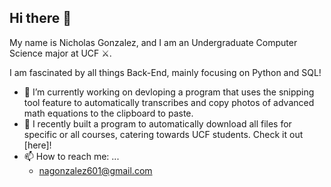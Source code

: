 ## Hi there 👋

My name is Nicholas Gonzalez, and I am an Undergraduate Computer Science major at UCF ⚔️. 

I am fascinated by all things Back-End, mainly focusing on Python and SQL!


- 🔭 I’m currently working on devloping a program that uses the snipping tool feature to automatically transcribes and copy photos of advanced math equations to the clipboard to paste.
- 🌱 I recently built a program to automatically download all files for specific or all courses, catering towards UCF students. Check it out [here]!
- 📫 How to reach me: ...
  - nagonzalez601@gmail.com
<!--
**Pengu601/Pengu601** is a ✨ _special_ ✨ repository because its `README.md` (this file) appears on your GitHub profile.

Here are some ideas to get you started:

- 🔭 I’m currently working on ...
- 🌱 I’m currently learning ...
- 👯 I’m looking to collaborate on ...
- 🤔 I’m looking for help with ...
- 💬 Ask me about ...
- 📫 How to reach me: ...
- 😄 Pronouns: ...
- ⚡ Fun fact: ...
-->
